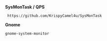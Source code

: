 **SysMonTask / QPS**
```
 https://github.com/KrispyCamel4u/SysMonTask
```


**Gnome**
```
gnome-system-monitor
```
